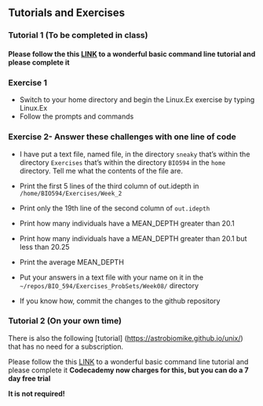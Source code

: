 ## Tutorials and Exercises

### Tutorial 1 (To be completed in class)
#### Please follow the this [LINK](http://www.ee.surrey.ac.uk/Teaching/Unix/unix1.html) to a wonderful basic command line tutorial and please complete it

### Exercise 1
* Switch to your home directory and begin the Linux.Ex exercise by typing Linux.Ex
* Follow the prompts and commands

### Exercise 2- Answer these challenges with one line of code
* I have put a text file, named file, in the directory `sneaky` that’s within the directory `Exercises` that’s within the directory `BIO594` in the `home` directory.  Tell me what the contents of the file are.
* Print the first 5 lines of the third column of out.idepth in `/home/BIO594/Exercises/Week_2`
* Print only the 19th line of the second column of `out.idepth`
* Print how many individuals have a MEAN_DEPTH greater than 20.1
* Print how many individuals have a MEAN_DEPTH greater than 20.1 but less than 20.25
* Print the average MEAN_DEPTH

* Put your answers in a text file with your name on it in the `~/repos/BIO_594/Exercises_ProbSets/Week08/` directory
* If you know how, commit the changes to the github repository

### Tutorial 2 (On your own time)
There is also the following [tutorial] (https://astrobiomike.github.io/unix/) that has no need for a subscription.


Please follow the this [LINK](https://www.codecademy.com/learn/learn-the-command-line) to a wonderful basic command line tutorial and please complete it
**Codecademy now charges for this, but you can do a 7 day free trial**

**It is not required!**


